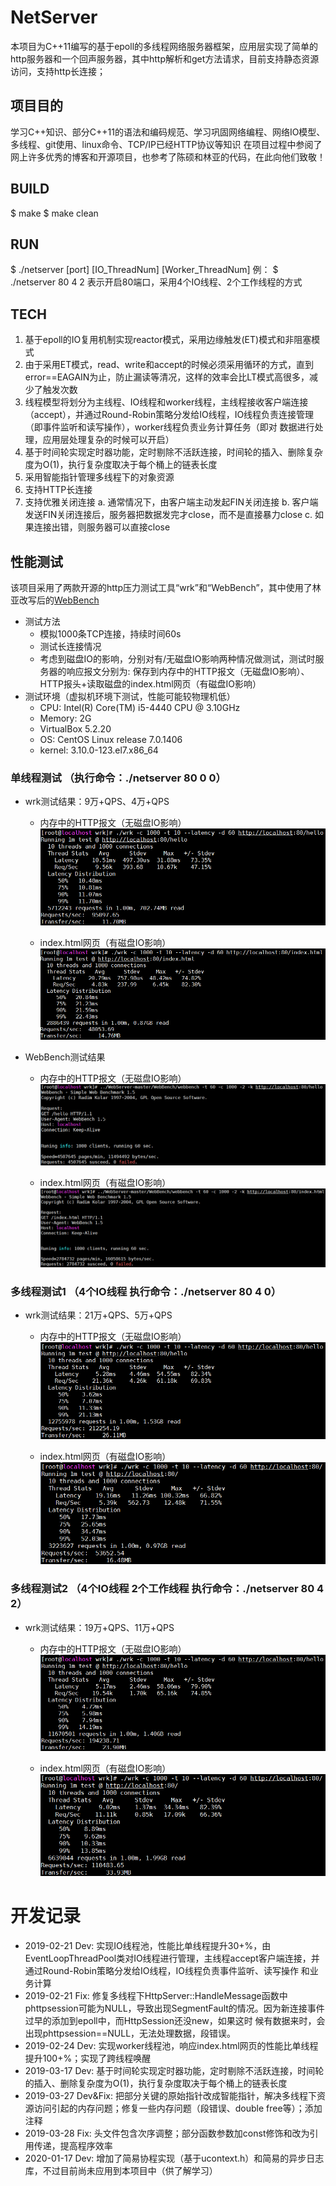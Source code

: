 # NetServer
本项目为C++11编写的基于epoll的多线程网络服务器框架，应用层实现了简单的http服务器和一个回声服务器，其中http解析和get方法请求，目前支持静态资源访问，支持http长连接；


## 项目目的

学习C++知识、部分C++11的语法和编码规范、学习巩固网络编程、网络IO模型、多线程、git使用、linux命令、TCP/IP已经HTTP协议等知识
在项目过程中参阅了网上许多优秀的博客和开源项目，也参考了陈硕和林亚的代码，在此向他们致敬！

## BUILD

$ make
$ make clean

## RUN

$ ./netserver [port] [IO_ThreadNum] [Worker_ThreadNum]
例： $ ./netserver 80 4 2
表示开启80端口，采用4个IO线程、2个工作线程的方式

## TECH

1. 基于epoll的IO复用机制实现reactor模式，采用边缘触发(ET)模式和非阻塞模式
2. 由于采用ET模式，read、write和accept的时候必须采用循环的方式，直到error==EAGAIN为止，防止漏读等清况，这样的效率会比LT模式高很多，减少了触发次数
3. 线程模型将划分为主线程、IO线程和worker线程，主线程接收客户端连接（accept），并通过Round-Robin策略分发给IO线程，IO线程负责连接管理（即事件监听和读写操作），worker线程负责业务计算任务（即对    数据进行处理，应用层处理复杂的时候可以开启）
4. 基于时间轮实现定时器功能，定时剔除不活跃连接，时间轮的插入、删除复杂度为O(1)，执行复杂度取决于每个桶上的链表长度
5. 采用智能指针管理多线程下的对象资源
6. 支持HTTP长连接
7. 支持优雅关闭连接 
   a. 通常情况下，由客户端主动发起FIN关闭连接
   b. 客户端发送FIN关闭连接后，服务器把数据发完才close，而不是直接暴力close
   c. 如果连接出错，则服务器可以直接close
   
## 性能测试

该项目采用了两款开源的http压力测试工具“wrk”和“WebBench”，其中使用了林亚改写后的[WebBench](https://github.com/linyacool/WebBench)
 * 测试方法
   * 模拟1000条TCP连接，持续时间60s
   * 测试长连接情况
   * 考虑到磁盘IO的影响，分别对有/无磁盘IO影响两种情况做测试，测试时服务器的响应报文分别为:
     保存到内存中的HTTP报文（无磁盘IO影响）、HTTP报头+读取磁盘的index.html网页（有磁盘IO影响）
 * 测试环境（虚拟机环境下测试，性能可能较物理机低）
   * CPU: Intel(R) Core(TM) i5-4440 CPU @ 3.10GHz
   * Memory: 2G
   * VirtualBox 5.2.20
   * OS: CentOS Linux release 7.0.1406
   * kernel: 3.10.0-123.el7.x86_64

### 单线程测试 （执行命令：./netserver 80 0 0）
* wrk测试结果：9万+QPS、4万+QPS
  * 内存中的HTTP报文（无磁盘IO影响）
 ![wrk](./image/wrk_hello.png)

  * index.html网页（有磁盘IO影响）
 ![wrk](./image/wrk_html.png)

* WebBench测试结果
  * 内存中的HTTP报文（无磁盘IO影响）
 ![WebBench](./image/WebBench_hello.png)

  * index.html网页（有磁盘IO影响）
 ![WebBench](./image/WebBench_html.png)
 
 ### 多线程测试1 （4个IO线程 执行命令：./netserver 80 4 0）
* wrk测试结果：21万+QPS、5万+QPS
  * 内存中的HTTP报文（无磁盘IO影响）
 ![wrk](./image/wrk_hello_4_iothread.png)

  * index.html网页（有磁盘IO影响）
 ![wrk](./image/wrk_html_4_iothread.png)
 
 ### 多线程测试2 （4个IO线程 2个工作线程 执行命令：./netserver 80 4 2）
* wrk测试结果：19万+QPS、11万+QPS
  * 内存中的HTTP报文（无磁盘IO影响）
 ![wrk](./image/wrk_hello_4_iothread_2_workerthread.png)

  * index.html网页（有磁盘IO影响）
 ![wrk](./image/wrk_html_4_iothread_2_workerthread.png)

# 开发记录
* 2019-02-21 Dev: 实现IO线程池，性能比单线程提升30+%，由EventLoopThreadPool类对IO线程进行管理，主线程accept客户端连接，并通过Round-Robin策略分发给IO线程，IO线程负责事件监听、读写操作   和业务计算
* 2019-02-21 Fix: 修复多线程下HttpServer::HandleMessage函数中phttpsession可能为NULL，导致出现SegmentFault的情况。因为新连接事件过早的添加到epoll中，而HttpSession还没new，如果这时   候有数据来时，会出现phttpsession==NULL，无法处理数据，段错误。
* 2019-02-24 Dev: 实现worker线程池，响应index.html网页的性能比单线程提升100+%；实现了跨线程唤醒
* 2019-03-17 Dev: 基于时间轮实现定时器功能，定时剔除不活跃连接，时间轮的插入、删除复杂度为O(1)，执行复杂度取决于每个桶上的链表长度
* 2019-03-27 Dev&Fix: 把部分关键的原始指针改成智能指针，解决多线程下资源访问引起的内存问题；修复一些内存问题（段错误、double free等）；添加注释
* 2019-03-28 Fix: 头文件包含次序调整；部分函数参数加const修饰和改为引用传递，提高程序效率
* 2020-01-17 Dev: 增加了简易协程实现（基于ucontext.h）和简易的异步日志库，不过目前尚未应用到本项目中（供了解学习）
